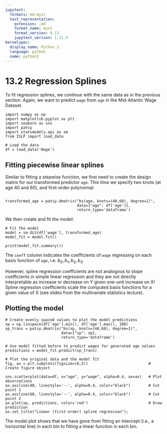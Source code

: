```yaml
---
jupytext:
  formats: md:myst
  text_representation:
    extension: .md
    format_name: myst
    format_version: 0.13
    jupytext_version: 1.11.5
kernelspec:
  display_name: Python 3
  language: python
  name: python3
---
```


# 13.2 Regression Splines

To fit regression splines, we continue with the same data as in the previous section. Again, we want to predict `wage` from `age` in the Mid-Atlantic Wage Dataset.

```{code-cell}
import numpy as np
import matplotlib.pyplot as plt
import seaborn as sns
import patsy
import statsmodels.api as sm
from ISLP import load_data

# Load the data
df = load_data('Wage')
```

## Fitting piecewise linear splines

Similar to fitting a stepwise function, we first need to create the design matrix for our transformed predictor `age`. This time we specify two knots (at age 40 and 60), and first-order polynomial:

```{code-cell}

transformed_age = patsy.dmatrix("bs(age, knots=(40,60), degree=1)",
                                data={"age": df['age']},
                                return_type='dataframe')
```

We then create and fit the model:

```{code-cell}
# Fit the model
model = sm.OLS(df['wage'], transformed_age)
model_fit = model.fit()

print(model_fit.summary())
```

The `coeff` column indicates the coefficients of `wage` regressing on each basis function of `age`, i.e. $b_0, b_1, b_2, b_3$. 

However, spline regression coefficients are not analogous to slope coefficients in simple linear regression and they are not directly interpretable as increase or decrease on Y given one-unit increase on X! Spline regression coefficients scale the computed basis functions for a given value of X (see slides from the multivariate statistics lecture).


## Plotting the model

```{code-cell}
# Create evenly spaced values to plot the model predictions
xp = np.linspace(df['age'].min(), df['age'].max(), 100)
xp_trans = patsy.dmatrix("bs(xp, knots=(40,60), degree=1)",
                         data={"xp": xp},
                         return_type='dataframe')

# Use model fitted before to predict wages for generated age values
predictions = model_fit.predict(xp_trans)

# Plot the original data and the model fit
fig, ax = plt.subplots(figsize=(8,5))                           # Create figure object

sns.scatterplot(data=df, x="age", y="wage", alpha=0.4, ax=ax)   # Plot observations
ax.axvline(40, linestyle='--', alpha=0.4, color="black")        # Cut point 1
ax.axvline(60, linestyle='--', alpha=0.4, color="black")        # Cut point 2
ax.plot(xp, predictions, color='red')                           # Draw prediction
ax.set_title("Linear (first-order) spline regression");
```

The model plot shows that we have gone from fitting an intercept (i.e., a horizontal line) in each bin to fitting a linear function in each bin.